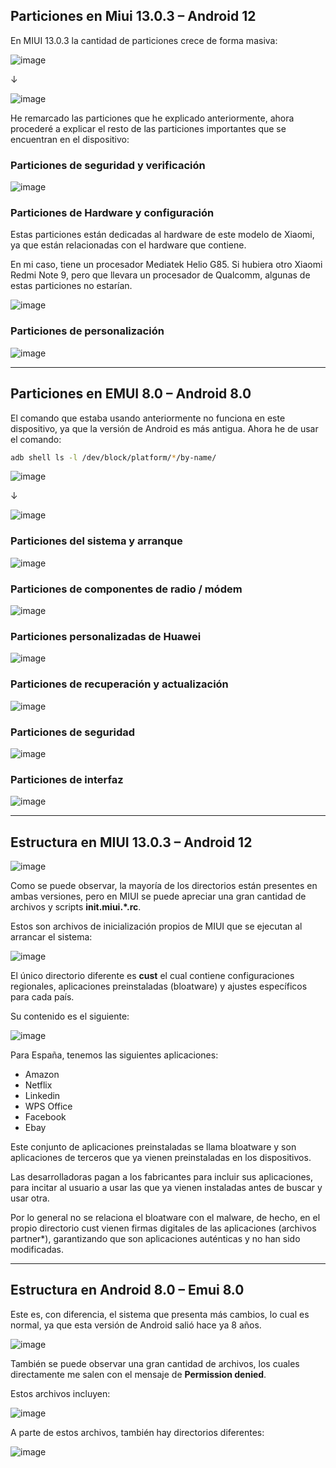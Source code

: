 ## Particiones en Miui 13.0.3 – Android 12 

En MIUI 13.0.3 la cantidad de particiones crece de forma masiva:  

![image](https://github.com/user-attachments/assets/f6bba376-fb5d-4ec3-98d8-e4ad370c8a6b)

↓

![image](https://github.com/user-attachments/assets/0eec3e9c-e5fe-4d00-b825-9a73476658ca)

He remarcado las particiones que he explicado anteriormente, ahora procederé a explicar el resto de las particiones importantes que se encuentran en el dispositivo:

### Particiones de seguridad y verificación

![image](https://github.com/user-attachments/assets/9c2f5a83-9e80-4b64-98ca-8d9d66f47ded)

### Particiones de Hardware y configuración  

Estas particiones están dedicadas al hardware de este modelo de Xiaomi, ya que están relacionadas con el hardware que contiene. 

En mi caso, tiene un procesador Mediatek Helio G85. Si hubiera otro Xiaomi Redmi Note 9, pero que llevara un procesador de Qualcomm, algunas de estas particiones no estarían. 

![image](https://github.com/user-attachments/assets/25de2fe8-e2ac-4fa2-96c2-50da88f32d15)

### Particiones de personalización 

![image](https://github.com/user-attachments/assets/e857e545-5caa-4202-9016-ea3af2d80fe9)

---

## Particiones en EMUI 8.0 – Android 8.0 

El comando que estaba usando anteriormente no funciona en este dispositivo, ya que la versión de Android es más antigua. 
Ahora he de usar el comando:

```bash
adb shell ls -l /dev/block/platform/*/by-name/
```

![image](https://github.com/user-attachments/assets/d7562a0a-33a2-4c42-a109-dec7c8babf6e)

↓

![image](https://github.com/user-attachments/assets/e235e761-5aca-41b7-9c6f-5ad80285d849)

### Particiones del sistema y arranque

![image](https://github.com/user-attachments/assets/4b42c113-d435-4207-a873-41c25df44a74)

### Particiones de componentes de radio / módem

![image](https://github.com/user-attachments/assets/fd971937-41f4-44ab-87b9-ee5c933320d8)

### Particiones personalizadas de Huawei 

![image](https://github.com/user-attachments/assets/721918ec-cc79-4f13-b716-c7151b46cf77)

### Particiones de recuperación y actualización

![image](https://github.com/user-attachments/assets/1ac2a9b7-b492-4049-bfdf-535a53a6f1df)

### Particiones de seguridad

![image](https://github.com/user-attachments/assets/3bdc3027-bc51-4bf0-abb8-8f24d4311e97)

### Particiones de interfaz

![image](https://github.com/user-attachments/assets/697b4017-bdf1-4627-b3fe-eabbfe96bdf5)

---

## Estructura en MIUI 13.0.3 – Android 12 

![image](https://github.com/user-attachments/assets/002c124e-4d15-4bca-af74-f94baf183e75)

Como se puede observar, la mayoría de los directorios están presentes en ambas versiones, pero en MIUI se puede apreciar una gran cantidad de  archivos y scripts **init.miui.*.rc**. 

Estos son archivos de inicialización propios de MIUI que se ejecutan al arrancar el sistema: 

![image](https://github.com/user-attachments/assets/0077248c-d1b3-4527-819d-9a83727d7ade)

El único directorio diferente es **cust** el cual contiene configuraciones regionales, aplicaciones preinstaladas (bloatware) y ajustes específicos para cada país. 

Su contenido es el siguiente:

![image](https://github.com/user-attachments/assets/19d21966-bede-4e4d-a072-b802f5e702c0)

Para España, tenemos las siguientes aplicaciones: 

- Amazon
- Netflix
- Linkedin
- WPS Office
- Facebook
- Ebay

Este conjunto de aplicaciones preinstaladas se llama bloatware y son aplicaciones de terceros que ya vienen preinstaladas en los dispositivos. 

Las desarrolladoras pagan a los fabricantes para incluir sus aplicaciones, para incitar al usuario a usar las que ya vienen instaladas antes de buscar y usar otra. 

Por lo general no se relaciona el bloatware con el malware, de hecho, en el propio directorio cust vienen firmas digitales de las aplicaciones (archivos partner*), garantizando que son aplicaciones auténticas y no han sido modificadas.

---

## Estructura en Android 8.0 – Emui 8.0  

Este es, con diferencia, el sistema que presenta más cambios, lo cual es normal, ya que esta versión de Android salió hace ya 8 años. 

![image](https://github.com/user-attachments/assets/c8c5843a-4cb0-4bc8-8399-409ae5993d67)

También se puede observar una gran cantidad de archivos, los cuales directamente me salen con el mensaje de **Permission denied**. 

Estos archivos incluyen:

![image](https://github.com/user-attachments/assets/d9e9860d-5dc9-459b-bf7a-1a893dcad454)

A parte de estos archivos, también hay directorios diferentes:

![image](https://github.com/user-attachments/assets/9e7b569a-8aa3-42e4-98db-d1bff82543dd)
































































